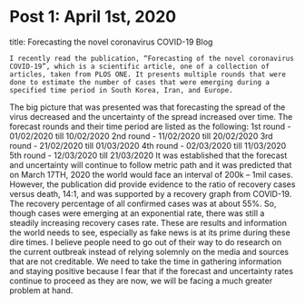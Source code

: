 # Post 1: April 1st, 2020
title: Forecasting the novel coronavirus COVID-19 Blog

	I recently read the publication, “Forecasting of the novel coronavirus COVID-19”, which is a scientific article, one of a collection of articles, taken from PLOS ONE. It presents multiple rounds that were done to estimate the number of cases that were emerging during a specified time period in South Korea, Iran, and Europe. 
  The big picture that was presented was that forecasting the spread of the virus decreased and the uncertainty of the spread increased over time. The forecast rounds and their time period are listed as the following: 
1st round - 01/02/2020 till 10/02/2020
2nd round - 11/02/2020 till 20/02/2020
3rd round - 21/02/2020 till 01/03/2020
4th round - 02/03/2020 till 11/03/2020
5th round - 12/03/2020 till 21/03/2020
  It was established that the forecast and uncertainty will continue to follow metric path and it was predicted that on March 17TH, 2020 the world would face an interval of 200k – 1mil cases. However, the publication did provide evidence to the ratio of recovery cases versus death, 14:1, and was supported by a recovery graph from COVID-19. The recovery percentage of all confirmed cases was at about 55%.
	So, though cases were emerging at an exponential rate, there was still a steadily increasing recovery cases rate. These are results and information the world needs to see, especially as fake news is at its prime during these dire times. I believe people need to go out of their way to do research on the current outbreak instead of relying solemnly on the media and sources that are not creditable. We need to take the time in gathering information and staying positive because I fear that if the forecast and uncertainty rates continue to proceed as they are now, we will be facing a much greater problem at hand. 

